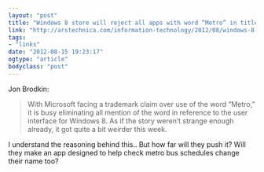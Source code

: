 ```yaml
---
layout: "post"
title: "Windows 8 store will reject all apps with word “Metro” in title"
link: "http://arstechnica.com/information-technology/2012/08/windows-8-store-will-reject-all-apps-with-word-metro-in-title/"
tags: 
- "links"
date: "2012-08-15 19:23:17"
ogtype: "article"
bodyclass: "post"
---
```


Jon Brodkin:

> With Microsoft facing a trademark claim over use of the word “Metro,” it is busy eliminating all mention of the word in reference to the user interface for Windows 8. As if the story weren’t strange enough already, it got quite a bit weirder this week.

I understand the reasoning behind this.. But how far will they push it? Will they make an app designed to help check metro bus schedules change their name too?